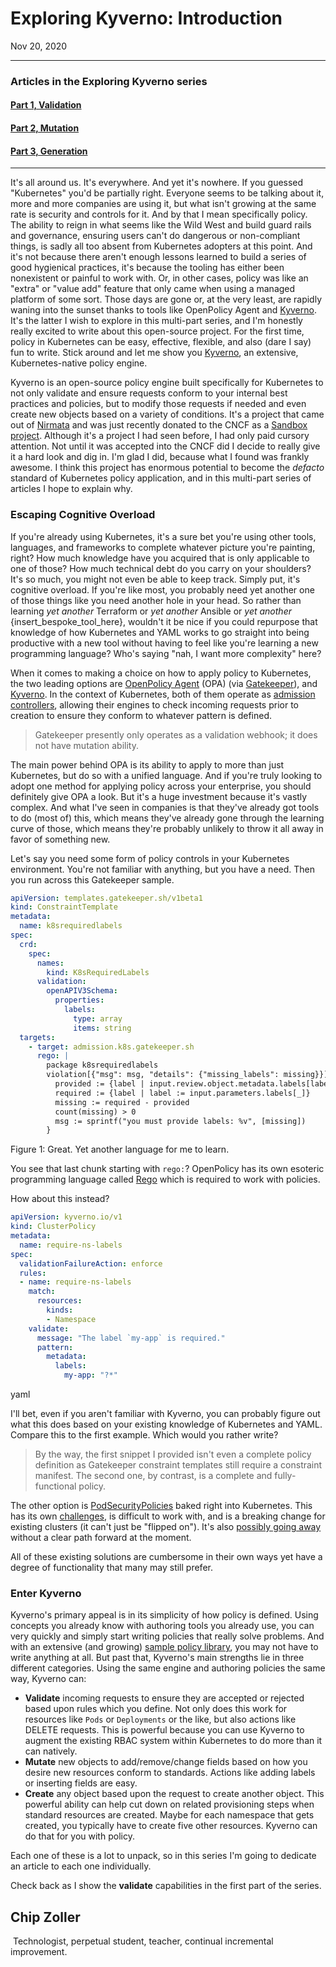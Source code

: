 # Exploring Kyverno: Introduction

Nov 20, 2020    

------

### Articles in the Exploring Kyverno series

#### **[Part 1, Validation](https://neonmirrors.net/post/2020-12/exploring-kyverno-part1)**

#### **[Part 2, Mutation](https://neonmirrors.net/post/2020-12/exploring-kyverno-part2)**

#### **[Part 3, Generation](https://neonmirrors.net/post/2020-12/exploring-kyverno-part3)**

------

It's all around us. It's everywhere. And yet it's nowhere. If you  guessed "Kubernetes" you'd be partially right. Everyone seems to be  talking about it, more and more companies are using it, but what isn't  growing at the same rate is security and controls for it. And by that I  mean specifically policy. The ability to reign in what seems like the  Wild West and build guard rails and governance, ensuring users can't do  dangerous or non-compliant things, is sadly all too absent from  Kubernetes adopters at this point. And it's not because there aren't  enough lessons learned to build a series of good hygienical practices,  it's because the tooling has either been nonexistent or painful to work  with. Or, in other cases, policy was like an "extra" or "value add"  feature that only came when using a managed platform of some sort. Those days are gone or, at the very least, are rapidly waning into the sunset thanks to tools like OpenPolicy Agent and [Kyverno](https://kyverno.io/). It's the latter I wish to explore in this multi-part series, and I'm  honestly really excited to write about this open-source project. For the first time, policy in Kubernetes can be easy, effective, flexible, and  also (dare I say) fun to write. Stick around and let me show you [Kyverno](https://kyverno.io/), an extensive, Kubernetes-native policy engine.

Kyverno is an open-source policy engine built specifically for  Kubernetes to not only validate and ensure requests conform to your  internal best practices and policies, but to modify those requests if  needed and even create new objects based on a variety of conditions.  It's a project that came out of [Nirmata](https://nirmata.com/) and was just recently donated to the CNCF as a [Sandbox project](https://www.cncf.io/sandbox-projects/). Although it's a project I had seen before, I had only paid cursory  attention. Not until it was accepted into the CNCF did I decide to  really give it a hard look and dig in. I'm glad I did, because what I  found was frankly awesome. I think this project has enormous potential  to become the *defacto* standard of Kubernetes policy application, and in this multi-part series of articles I hope to explain why.

### Escaping Cognitive Overload

If you're already using Kubernetes, it's a sure bet you're using other  tools, languages, and frameworks to complete whatever picture you're  painting, right? How much knowledge have you acquired that is only  applicable to one of those? How much technical debt do you carry on your shoulders? It's so much, you might not even be able to keep track.  Simply put, it's cognitive overload. If you're like most, you probably  need yet another one of those things like you need another hole in your  head. So rather than learning *yet another* Terraform or *yet another* Ansible or *yet another* {insert_bespoke_tool_here}, wouldn't it be nice if you could repurpose  that knowledge of how Kubernetes and YAML works to go straight into  being productive with a new tool without having to feel like you're  learning a new programming language? Who's saying "nah, I want more  complexity" here?

When it comes to making a choice on how to apply policy to Kubernetes, the two leading options are [OpenPolicy Agent](https://www.openpolicyagent.org/) (OPA) (via [Gatekeeper](https://github.com/open-policy-agent/gatekeeper)), and [Kyverno](https://kyverno.io/). In the context of Kubernetes, both of them operate as [admission controllers](https://kubernetes.io/docs/reference/access-authn-authz/admission-controllers/), allowing their engines to check incoming requests prior to creation to ensure they conform to whatever pattern is defined.

> Gatekeeper presently only operates as a validation webhook; it does not have mutation ability.

The main power behind OPA is its ability to apply to more than just  Kubernetes, but do so with a unified language. And if you're truly  looking to adopt one method for applying policy across your enterprise,  you should definitely give OPA a look. But it's a huge investment  because it's vastly complex. And what I've seen in companies is that  they've already got tools to do (most of) this, which means they've  already gone through the learning curve of those, which means they're  probably unlikely to throw it all away in favor of something new.

Let's say you need some form of policy controls in your Kubernetes  environment. You're not familiar with anything, but you have a need.  Then you run across this Gatekeeper sample.

```yaml
apiVersion: templates.gatekeeper.sh/v1beta1
kind: ConstraintTemplate
metadata:
  name: k8srequiredlabels
spec:
  crd:
    spec:
      names:
        kind: K8sRequiredLabels
      validation:
        openAPIV3Schema:
          properties:
            labels:
              type: array
              items: string
  targets:
    - target: admission.k8s.gatekeeper.sh
      rego: |
        package k8srequiredlabels
        violation[{"msg": msg, "details": {"missing_labels": missing}}] {
          provided := {label | input.review.object.metadata.labels[label]}
          required := {label | label := input.parameters.labels[_]}
          missing := required - provided
          count(missing) > 0
          msg := sprintf("you must provide labels: %v", [missing])
        }        
```

Figure 1: Great. Yet another language for me to learn.

You see that last chunk starting with `rego:`? OpenPolicy has its own esoteric programming language called [Rego](https://www.openpolicyagent.org/docs/latest/#rego) which is required to work with policies.

How about this instead?

```yaml
apiVersion: kyverno.io/v1
kind: ClusterPolicy
metadata:
  name: require-ns-labels
spec:
  validationFailureAction: enforce
  rules:
  - name: require-ns-labels
    match:
      resources:
        kinds:
        - Namespace
    validate:
      message: "The label `my-app` is required."
      pattern:
        metadata:
          labels:
            my-app: "?*"
```

[   	 		](https://neonmirrors.net/post/2020-11/exploring-kyverno-intro/#)

[ 	   	 		](https://neonmirrors.net/post/2020-11/exploring-kyverno-intro/#)[ 	   	 		](https://neonmirrors.net/post/2020-11/exploring-kyverno-intro/#)[ 	   	 		](https://neonmirrors.net/post/2020-11/exploring-kyverno-intro/#)[ 	                                 ](https://neonmirrors.net/post/2020-11/exploring-kyverno-intro/#)[   	 		](https://neonmirrors.net/post/2020-11/exploring-kyverno-intro/#)[ 	   	 		](https://neonmirrors.net/post/2020-11/exploring-kyverno-intro/#)[ 	   	 		](https://neonmirrors.net/post/2020-11/exploring-kyverno-intro/#)[ 	   	 		](https://neonmirrors.net/post/2020-11/exploring-kyverno-intro/#)[ 	   	 		](https://neonmirrors.net/post/2020-11/exploring-kyverno-intro/#)[ 	   	 		](https://neonmirrors.net/post/2020-11/exploring-kyverno-intro/#)

[ 	                                 ](https://neonmirrors.net/post/2020-11/exploring-kyverno-intro/#)

yaml

I'll bet, even if you  aren't familiar with Kyverno, you can probably figure out what this does based on your existing knowledge of Kubernetes and YAML. Compare this  to the first example. Which would you rather write?

> By the way, the first snippet I provided isn't even a complete policy definition as Gatekeeper constraint templates still require a  constraint manifest. The second one, by contrast, is a complete and  fully-functional policy.

The other option is [PodSecurityPolicies](https://kubernetes.io/docs/concepts/policy/pod-security-policy/) baked right into Kubernetes. This has its own [challenges](https://developer.squareup.com/blog/kubernetes-pod-security-policies/), is difficult to work with, and is a breaking change for existing clusters (it can't just be "flipped on"). It's also [possibly going away](https://github.com/kubernetes/enhancements/issues/5) without a clear path forward at the moment.

All of these existing solutions are cumbersome in their own ways yet have a degree of functionality that many may still prefer.

### Enter Kyverno

Kyverno's primary appeal is in its simplicity of how policy is defined. Using  concepts you already know with authoring tools you already use, you can  very quickly and simply start writing policies that really solve  problems. And with an extensive (and growing) [sample policy library](https://github.com/kyverno/kyverno/tree/main/samples), you may not have to write anything at all. But past that, Kyverno's  main strengths lie in three different categories. Using the same engine  and authoring policies the same way, Kyverno can:

- **Validate** incoming requests to ensure they are  accepted or rejected based upon rules which you define. Not only does  this work for resources like `Pods` or `Deployments` or the like, but also actions like DELETE requests. This is powerful  because you can use Kyverno to augment the existing RBAC system within  Kubernetes to do more than it can natively.
- **Mutate** new objects to add/remove/change fields based on how you desire new resources conform to standards. Actions like  adding labels or inserting fields are easy.
- **Create** any object based upon the request to create  another object. This powerful ability can help cut down on related  provisioning steps when standard resources are created. Maybe for each  namespace that gets created, you typically have to create five other  resources. Kyverno can do that for you with policy.

Each one of these is a lot to unpack, so in this series I'm going to dedicate an article to each one individually.

Check back as I show the **validate** capabilities in the first part of the series.

## Chip Zoller

​      Technologist, perpetual student, teacher, continual incremental improvement.    
